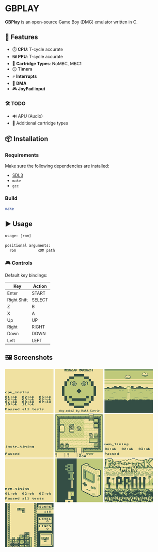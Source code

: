 # GBPLAY

**GBPlay** is an open-source Game Boy (DMG) emulator written in C.

## 🚀 Features

- ⏱️ **CPU**: T-cycle accurate
- 🖼️ **PPU**: T-cycle accurate
- 💾 **Cartridge Types**: NoMBC, MBC1
- ⏲️ **Timers**
- ⚡ **Interrupts**
- 🔄 **DMA**
- 🎮 **JoyPad input**

### 🛠️ TODO

- 🔊 APU (Audio)
- 💾 Additional cartridge types

## 📦 Installation

### Requirements

Make sure the following dependencies are installed:

- [SDL3](https://github.com/libsdl-org/SDL)
- `make`
- `gcc`

### Build

```bash
make
```

## ▶️ Usage

```
usage: [rom]

positional arguments:
  rom          ROM path
```

### 🎮 Controls

Default key bindings:

| Key         | Action                   |
|-------------|--------------------------|
| Enter       | START                    |
| Right Shift | SELECT                   |
| Z           | B                        |
| X           | A                        |
| Up          | UP                       |
| Right       | RIGHT                    |
| Down        | DOWN                     |
| Left        | LEFT                     |

## 🖼️ Screenshots

![cpu_instrs](images/cpu_instrs.png)
![dmg_acid2](images/dmg_acid2.png)
![fairylake](images/fairylake.png)
![instr_timing](images/instr_timing.png)
![legend_of_zelda](images/legend_of_zelda.png)
![mem_timing_2](images/mem_timing_2.png)
![mem_timing](images/mem_timing.png)
![pocket](images/pocket.png)
![prehistorik](images/prehistorik.png)
![tetris](images/tetris.png)

